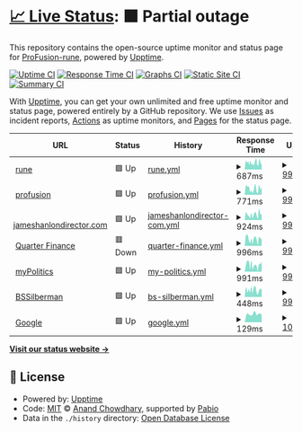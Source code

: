 # [📈 Live Status](https://monitor.profusion.cc): <!--live status--> **🟧 Partial outage**

This repository contains the open-source uptime monitor and status page for [ProFusion-rune](https://monitor.profusion.cc), powered by [Upptime](https://github.com/upptime/upptime).

[![Uptime CI](https://github.com/ProFusion-rune/profusion-upptime/workflows/Uptime%20CI/badge.svg)](https://github.com/ProFusion-rune/profusion-upptime/actions?query=workflow%3A%22Uptime+CI%22)
[![Response Time CI](https://github.com/ProFusion-rune/profusion-upptime/workflows/Response%20Time%20CI/badge.svg)](https://github.com/ProFusion-rune/profusion-upptime/actions?query=workflow%3A%22Response+Time+CI%22)
[![Graphs CI](https://github.com/ProFusion-rune/profusion-upptime/workflows/Graphs%20CI/badge.svg)](https://github.com/ProFusion-rune/profusion-upptime/actions?query=workflow%3A%22Graphs+CI%22)
[![Static Site CI](https://github.com/ProFusion-rune/profusion-upptime/workflows/Static%20Site%20CI/badge.svg)](https://github.com/ProFusion-rune/profusion-upptime/actions?query=workflow%3A%22Static+Site+CI%22)
[![Summary CI](https://github.com/ProFusion-rune/profusion-upptime/workflows/Summary%20CI/badge.svg)](https://github.com/ProFusion-rune/profusion-upptime/actions?query=workflow%3A%22Summary+CI%22)

With [Upptime](https://upptime.js.org), you can get your own unlimited and free uptime monitor and status page, powered entirely by a GitHub repository. We use [Issues](https://github.com/ProFusion-rune/profusion-upptime/issues) as incident reports, [Actions](https://github.com/ProFusion-rune/profusion-upptime/actions) as uptime monitors, and [Pages](https://monitor.profusion.cc) for the status page.

<!--start: status pages-->
<!-- This summary is generated by Upptime (https://github.com/upptime/upptime) -->
<!-- Do not edit this manually, your changes will be overwritten -->
<!-- prettier-ignore -->
| URL | Status | History | Response Time | Uptime |
| --- | ------ | ------- | ------------- | ------ |
| <img alt="" src="https://icons.duckduckgo.com/ip3/rune.red.ico" height="13"> [rune](https://rune.red) | 🟩 Up | [rune.yml](https://github.com/ProFusion-rune/profusion-upptime/commits/HEAD/history/rune.yml) | <details><summary><img alt="Response time graph" src="./graphs/rune/response-time-week.png" height="20"> 687ms</summary><br><a href="https://monitor.profusion.cc/history/rune"><img alt="Response time 771" src="https://img.shields.io/endpoint?url=https%3A%2F%2Fraw.githubusercontent.com%2FProFusion-rune%2Fprofusion-upptime%2FHEAD%2Fapi%2Frune%2Fresponse-time.json"></a><br><a href="https://monitor.profusion.cc/history/rune"><img alt="24-hour response time 541" src="https://img.shields.io/endpoint?url=https%3A%2F%2Fraw.githubusercontent.com%2FProFusion-rune%2Fprofusion-upptime%2FHEAD%2Fapi%2Frune%2Fresponse-time-day.json"></a><br><a href="https://monitor.profusion.cc/history/rune"><img alt="7-day response time 687" src="https://img.shields.io/endpoint?url=https%3A%2F%2Fraw.githubusercontent.com%2FProFusion-rune%2Fprofusion-upptime%2FHEAD%2Fapi%2Frune%2Fresponse-time-week.json"></a><br><a href="https://monitor.profusion.cc/history/rune"><img alt="30-day response time 661" src="https://img.shields.io/endpoint?url=https%3A%2F%2Fraw.githubusercontent.com%2FProFusion-rune%2Fprofusion-upptime%2FHEAD%2Fapi%2Frune%2Fresponse-time-month.json"></a><br><a href="https://monitor.profusion.cc/history/rune"><img alt="1-year response time 771" src="https://img.shields.io/endpoint?url=https%3A%2F%2Fraw.githubusercontent.com%2FProFusion-rune%2Fprofusion-upptime%2FHEAD%2Fapi%2Frune%2Fresponse-time-year.json"></a></details> | <details><summary><a href="https://monitor.profusion.cc/history/rune">99.93%</a></summary><a href="https://monitor.profusion.cc/history/rune"><img alt="All-time uptime 99.97%" src="https://img.shields.io/endpoint?url=https%3A%2F%2Fraw.githubusercontent.com%2FProFusion-rune%2Fprofusion-upptime%2FHEAD%2Fapi%2Frune%2Fuptime.json"></a><br><a href="https://monitor.profusion.cc/history/rune"><img alt="24-hour uptime 99.54%" src="https://img.shields.io/endpoint?url=https%3A%2F%2Fraw.githubusercontent.com%2FProFusion-rune%2Fprofusion-upptime%2FHEAD%2Fapi%2Frune%2Fuptime-day.json"></a><br><a href="https://monitor.profusion.cc/history/rune"><img alt="7-day uptime 99.93%" src="https://img.shields.io/endpoint?url=https%3A%2F%2Fraw.githubusercontent.com%2FProFusion-rune%2Fprofusion-upptime%2FHEAD%2Fapi%2Frune%2Fuptime-week.json"></a><br><a href="https://monitor.profusion.cc/history/rune"><img alt="30-day uptime 99.85%" src="https://img.shields.io/endpoint?url=https%3A%2F%2Fraw.githubusercontent.com%2FProFusion-rune%2Fprofusion-upptime%2FHEAD%2Fapi%2Frune%2Fuptime-month.json"></a><br><a href="https://monitor.profusion.cc/history/rune"><img alt="1-year uptime 99.97%" src="https://img.shields.io/endpoint?url=https%3A%2F%2Fraw.githubusercontent.com%2FProFusion-rune%2Fprofusion-upptime%2FHEAD%2Fapi%2Frune%2Fuptime-year.json"></a></details>
| <img alt="" src="https://icons.duckduckgo.com/ip3/profusion.cc.ico" height="13"> [profusion](https://profusion.cc) | 🟩 Up | [profusion.yml](https://github.com/ProFusion-rune/profusion-upptime/commits/HEAD/history/profusion.yml) | <details><summary><img alt="Response time graph" src="./graphs/profusion/response-time-week.png" height="20"> 771ms</summary><br><a href="https://monitor.profusion.cc/history/profusion"><img alt="Response time 508" src="https://img.shields.io/endpoint?url=https%3A%2F%2Fraw.githubusercontent.com%2FProFusion-rune%2Fprofusion-upptime%2FHEAD%2Fapi%2Fprofusion%2Fresponse-time.json"></a><br><a href="https://monitor.profusion.cc/history/profusion"><img alt="24-hour response time 599" src="https://img.shields.io/endpoint?url=https%3A%2F%2Fraw.githubusercontent.com%2FProFusion-rune%2Fprofusion-upptime%2FHEAD%2Fapi%2Fprofusion%2Fresponse-time-day.json"></a><br><a href="https://monitor.profusion.cc/history/profusion"><img alt="7-day response time 771" src="https://img.shields.io/endpoint?url=https%3A%2F%2Fraw.githubusercontent.com%2FProFusion-rune%2Fprofusion-upptime%2FHEAD%2Fapi%2Fprofusion%2Fresponse-time-week.json"></a><br><a href="https://monitor.profusion.cc/history/profusion"><img alt="30-day response time 693" src="https://img.shields.io/endpoint?url=https%3A%2F%2Fraw.githubusercontent.com%2FProFusion-rune%2Fprofusion-upptime%2FHEAD%2Fapi%2Fprofusion%2Fresponse-time-month.json"></a><br><a href="https://monitor.profusion.cc/history/profusion"><img alt="1-year response time 508" src="https://img.shields.io/endpoint?url=https%3A%2F%2Fraw.githubusercontent.com%2FProFusion-rune%2Fprofusion-upptime%2FHEAD%2Fapi%2Fprofusion%2Fresponse-time-year.json"></a></details> | <details><summary><a href="https://monitor.profusion.cc/history/profusion">99.93%</a></summary><a href="https://monitor.profusion.cc/history/profusion"><img alt="All-time uptime 99.97%" src="https://img.shields.io/endpoint?url=https%3A%2F%2Fraw.githubusercontent.com%2FProFusion-rune%2Fprofusion-upptime%2FHEAD%2Fapi%2Fprofusion%2Fuptime.json"></a><br><a href="https://monitor.profusion.cc/history/profusion"><img alt="24-hour uptime 99.54%" src="https://img.shields.io/endpoint?url=https%3A%2F%2Fraw.githubusercontent.com%2FProFusion-rune%2Fprofusion-upptime%2FHEAD%2Fapi%2Fprofusion%2Fuptime-day.json"></a><br><a href="https://monitor.profusion.cc/history/profusion"><img alt="7-day uptime 99.93%" src="https://img.shields.io/endpoint?url=https%3A%2F%2Fraw.githubusercontent.com%2FProFusion-rune%2Fprofusion-upptime%2FHEAD%2Fapi%2Fprofusion%2Fuptime-week.json"></a><br><a href="https://monitor.profusion.cc/history/profusion"><img alt="30-day uptime 99.85%" src="https://img.shields.io/endpoint?url=https%3A%2F%2Fraw.githubusercontent.com%2FProFusion-rune%2Fprofusion-upptime%2FHEAD%2Fapi%2Fprofusion%2Fuptime-month.json"></a><br><a href="https://monitor.profusion.cc/history/profusion"><img alt="1-year uptime 99.97%" src="https://img.shields.io/endpoint?url=https%3A%2F%2Fraw.githubusercontent.com%2FProFusion-rune%2Fprofusion-upptime%2FHEAD%2Fapi%2Fprofusion%2Fuptime-year.json"></a></details>
| <img alt="" src="https://icons.duckduckgo.com/ip3/jameshanlondirector.com.ico" height="13"> [jameshanlondirector.com](https://jameshanlondirector.com) | 🟩 Up | [jameshanlondirector-com.yml](https://github.com/ProFusion-rune/profusion-upptime/commits/HEAD/history/jameshanlondirector-com.yml) | <details><summary><img alt="Response time graph" src="./graphs/jameshanlondirector-com/response-time-week.png" height="20"> 924ms</summary><br><a href="https://monitor.profusion.cc/history/jameshanlondirector-com"><img alt="Response time 1045" src="https://img.shields.io/endpoint?url=https%3A%2F%2Fraw.githubusercontent.com%2FProFusion-rune%2Fprofusion-upptime%2FHEAD%2Fapi%2Fjameshanlondirector-com%2Fresponse-time.json"></a><br><a href="https://monitor.profusion.cc/history/jameshanlondirector-com"><img alt="24-hour response time 946" src="https://img.shields.io/endpoint?url=https%3A%2F%2Fraw.githubusercontent.com%2FProFusion-rune%2Fprofusion-upptime%2FHEAD%2Fapi%2Fjameshanlondirector-com%2Fresponse-time-day.json"></a><br><a href="https://monitor.profusion.cc/history/jameshanlondirector-com"><img alt="7-day response time 924" src="https://img.shields.io/endpoint?url=https%3A%2F%2Fraw.githubusercontent.com%2FProFusion-rune%2Fprofusion-upptime%2FHEAD%2Fapi%2Fjameshanlondirector-com%2Fresponse-time-week.json"></a><br><a href="https://monitor.profusion.cc/history/jameshanlondirector-com"><img alt="30-day response time 917" src="https://img.shields.io/endpoint?url=https%3A%2F%2Fraw.githubusercontent.com%2FProFusion-rune%2Fprofusion-upptime%2FHEAD%2Fapi%2Fjameshanlondirector-com%2Fresponse-time-month.json"></a><br><a href="https://monitor.profusion.cc/history/jameshanlondirector-com"><img alt="1-year response time 1045" src="https://img.shields.io/endpoint?url=https%3A%2F%2Fraw.githubusercontent.com%2FProFusion-rune%2Fprofusion-upptime%2FHEAD%2Fapi%2Fjameshanlondirector-com%2Fresponse-time-year.json"></a></details> | <details><summary><a href="https://monitor.profusion.cc/history/jameshanlondirector-com">99.93%</a></summary><a href="https://monitor.profusion.cc/history/jameshanlondirector-com"><img alt="All-time uptime 99.97%" src="https://img.shields.io/endpoint?url=https%3A%2F%2Fraw.githubusercontent.com%2FProFusion-rune%2Fprofusion-upptime%2FHEAD%2Fapi%2Fjameshanlondirector-com%2Fuptime.json"></a><br><a href="https://monitor.profusion.cc/history/jameshanlondirector-com"><img alt="24-hour uptime 99.54%" src="https://img.shields.io/endpoint?url=https%3A%2F%2Fraw.githubusercontent.com%2FProFusion-rune%2Fprofusion-upptime%2FHEAD%2Fapi%2Fjameshanlondirector-com%2Fuptime-day.json"></a><br><a href="https://monitor.profusion.cc/history/jameshanlondirector-com"><img alt="7-day uptime 99.93%" src="https://img.shields.io/endpoint?url=https%3A%2F%2Fraw.githubusercontent.com%2FProFusion-rune%2Fprofusion-upptime%2FHEAD%2Fapi%2Fjameshanlondirector-com%2Fuptime-week.json"></a><br><a href="https://monitor.profusion.cc/history/jameshanlondirector-com"><img alt="30-day uptime 99.85%" src="https://img.shields.io/endpoint?url=https%3A%2F%2Fraw.githubusercontent.com%2FProFusion-rune%2Fprofusion-upptime%2FHEAD%2Fapi%2Fjameshanlondirector-com%2Fuptime-month.json"></a><br><a href="https://monitor.profusion.cc/history/jameshanlondirector-com"><img alt="1-year uptime 99.97%" src="https://img.shields.io/endpoint?url=https%3A%2F%2Fraw.githubusercontent.com%2FProFusion-rune%2Fprofusion-upptime%2FHEAD%2Fapi%2Fjameshanlondirector-com%2Fuptime-year.json"></a></details>
| <img alt="" src="https://icons.duckduckgo.com/ip3/quarterfinance.com.ico" height="13"> [Quarter Finance](https://quarterfinance.com) | 🟥 Down | [quarter-finance.yml](https://github.com/ProFusion-rune/profusion-upptime/commits/HEAD/history/quarter-finance.yml) | <details><summary><img alt="Response time graph" src="./graphs/quarter-finance/response-time-week.png" height="20"> 996ms</summary><br><a href="https://monitor.profusion.cc/history/quarter-finance"><img alt="Response time 1235" src="https://img.shields.io/endpoint?url=https%3A%2F%2Fraw.githubusercontent.com%2FProFusion-rune%2Fprofusion-upptime%2FHEAD%2Fapi%2Fquarter-finance%2Fresponse-time.json"></a><br><a href="https://monitor.profusion.cc/history/quarter-finance"><img alt="24-hour response time 646" src="https://img.shields.io/endpoint?url=https%3A%2F%2Fraw.githubusercontent.com%2FProFusion-rune%2Fprofusion-upptime%2FHEAD%2Fapi%2Fquarter-finance%2Fresponse-time-day.json"></a><br><a href="https://monitor.profusion.cc/history/quarter-finance"><img alt="7-day response time 996" src="https://img.shields.io/endpoint?url=https%3A%2F%2Fraw.githubusercontent.com%2FProFusion-rune%2Fprofusion-upptime%2FHEAD%2Fapi%2Fquarter-finance%2Fresponse-time-week.json"></a><br><a href="https://monitor.profusion.cc/history/quarter-finance"><img alt="30-day response time 1135" src="https://img.shields.io/endpoint?url=https%3A%2F%2Fraw.githubusercontent.com%2FProFusion-rune%2Fprofusion-upptime%2FHEAD%2Fapi%2Fquarter-finance%2Fresponse-time-month.json"></a><br><a href="https://monitor.profusion.cc/history/quarter-finance"><img alt="1-year response time 1235" src="https://img.shields.io/endpoint?url=https%3A%2F%2Fraw.githubusercontent.com%2FProFusion-rune%2Fprofusion-upptime%2FHEAD%2Fapi%2Fquarter-finance%2Fresponse-time-year.json"></a></details> | <details><summary><a href="https://monitor.profusion.cc/history/quarter-finance">99.93%</a></summary><a href="https://monitor.profusion.cc/history/quarter-finance"><img alt="All-time uptime 99.97%" src="https://img.shields.io/endpoint?url=https%3A%2F%2Fraw.githubusercontent.com%2FProFusion-rune%2Fprofusion-upptime%2FHEAD%2Fapi%2Fquarter-finance%2Fuptime.json"></a><br><a href="https://monitor.profusion.cc/history/quarter-finance"><img alt="24-hour uptime 99.54%" src="https://img.shields.io/endpoint?url=https%3A%2F%2Fraw.githubusercontent.com%2FProFusion-rune%2Fprofusion-upptime%2FHEAD%2Fapi%2Fquarter-finance%2Fuptime-day.json"></a><br><a href="https://monitor.profusion.cc/history/quarter-finance"><img alt="7-day uptime 99.93%" src="https://img.shields.io/endpoint?url=https%3A%2F%2Fraw.githubusercontent.com%2FProFusion-rune%2Fprofusion-upptime%2FHEAD%2Fapi%2Fquarter-finance%2Fuptime-week.json"></a><br><a href="https://monitor.profusion.cc/history/quarter-finance"><img alt="30-day uptime 99.85%" src="https://img.shields.io/endpoint?url=https%3A%2F%2Fraw.githubusercontent.com%2FProFusion-rune%2Fprofusion-upptime%2FHEAD%2Fapi%2Fquarter-finance%2Fuptime-month.json"></a><br><a href="https://monitor.profusion.cc/history/quarter-finance"><img alt="1-year uptime 99.97%" src="https://img.shields.io/endpoint?url=https%3A%2F%2Fraw.githubusercontent.com%2FProFusion-rune%2Fprofusion-upptime%2FHEAD%2Fapi%2Fquarter-finance%2Fuptime-year.json"></a></details>
| <img alt="" src="https://icons.duckduckgo.com/ip3/mypolitics.co.ico" height="13"> [myPolitics](https://mypolitics.co) | 🟩 Up | [my-politics.yml](https://github.com/ProFusion-rune/profusion-upptime/commits/HEAD/history/my-politics.yml) | <details><summary><img alt="Response time graph" src="./graphs/my-politics/response-time-week.png" height="20"> 991ms</summary><br><a href="https://monitor.profusion.cc/history/my-politics"><img alt="Response time 1123" src="https://img.shields.io/endpoint?url=https%3A%2F%2Fraw.githubusercontent.com%2FProFusion-rune%2Fprofusion-upptime%2FHEAD%2Fapi%2Fmy-politics%2Fresponse-time.json"></a><br><a href="https://monitor.profusion.cc/history/my-politics"><img alt="24-hour response time 903" src="https://img.shields.io/endpoint?url=https%3A%2F%2Fraw.githubusercontent.com%2FProFusion-rune%2Fprofusion-upptime%2FHEAD%2Fapi%2Fmy-politics%2Fresponse-time-day.json"></a><br><a href="https://monitor.profusion.cc/history/my-politics"><img alt="7-day response time 991" src="https://img.shields.io/endpoint?url=https%3A%2F%2Fraw.githubusercontent.com%2FProFusion-rune%2Fprofusion-upptime%2FHEAD%2Fapi%2Fmy-politics%2Fresponse-time-week.json"></a><br><a href="https://monitor.profusion.cc/history/my-politics"><img alt="30-day response time 1132" src="https://img.shields.io/endpoint?url=https%3A%2F%2Fraw.githubusercontent.com%2FProFusion-rune%2Fprofusion-upptime%2FHEAD%2Fapi%2Fmy-politics%2Fresponse-time-month.json"></a><br><a href="https://monitor.profusion.cc/history/my-politics"><img alt="1-year response time 1123" src="https://img.shields.io/endpoint?url=https%3A%2F%2Fraw.githubusercontent.com%2FProFusion-rune%2Fprofusion-upptime%2FHEAD%2Fapi%2Fmy-politics%2Fresponse-time-year.json"></a></details> | <details><summary><a href="https://monitor.profusion.cc/history/my-politics">99.93%</a></summary><a href="https://monitor.profusion.cc/history/my-politics"><img alt="All-time uptime 99.96%" src="https://img.shields.io/endpoint?url=https%3A%2F%2Fraw.githubusercontent.com%2FProFusion-rune%2Fprofusion-upptime%2FHEAD%2Fapi%2Fmy-politics%2Fuptime.json"></a><br><a href="https://monitor.profusion.cc/history/my-politics"><img alt="24-hour uptime 99.53%" src="https://img.shields.io/endpoint?url=https%3A%2F%2Fraw.githubusercontent.com%2FProFusion-rune%2Fprofusion-upptime%2FHEAD%2Fapi%2Fmy-politics%2Fuptime-day.json"></a><br><a href="https://monitor.profusion.cc/history/my-politics"><img alt="7-day uptime 99.93%" src="https://img.shields.io/endpoint?url=https%3A%2F%2Fraw.githubusercontent.com%2FProFusion-rune%2Fprofusion-upptime%2FHEAD%2Fapi%2Fmy-politics%2Fuptime-week.json"></a><br><a href="https://monitor.profusion.cc/history/my-politics"><img alt="30-day uptime 99.85%" src="https://img.shields.io/endpoint?url=https%3A%2F%2Fraw.githubusercontent.com%2FProFusion-rune%2Fprofusion-upptime%2FHEAD%2Fapi%2Fmy-politics%2Fuptime-month.json"></a><br><a href="https://monitor.profusion.cc/history/my-politics"><img alt="1-year uptime 99.96%" src="https://img.shields.io/endpoint?url=https%3A%2F%2Fraw.githubusercontent.com%2FProFusion-rune%2Fprofusion-upptime%2FHEAD%2Fapi%2Fmy-politics%2Fuptime-year.json"></a></details>
| <img alt="" src="https://icons.duckduckgo.com/ip3/bssilberman.com.ico" height="13"> [BSSilberman](https://bssilberman.com) | 🟩 Up | [bs-silberman.yml](https://github.com/ProFusion-rune/profusion-upptime/commits/HEAD/history/bs-silberman.yml) | <details><summary><img alt="Response time graph" src="./graphs/bs-silberman/response-time-week.png" height="20"> 448ms</summary><br><a href="https://monitor.profusion.cc/history/bs-silberman"><img alt="Response time 486" src="https://img.shields.io/endpoint?url=https%3A%2F%2Fraw.githubusercontent.com%2FProFusion-rune%2Fprofusion-upptime%2FHEAD%2Fapi%2Fbs-silberman%2Fresponse-time.json"></a><br><a href="https://monitor.profusion.cc/history/bs-silberman"><img alt="24-hour response time 354" src="https://img.shields.io/endpoint?url=https%3A%2F%2Fraw.githubusercontent.com%2FProFusion-rune%2Fprofusion-upptime%2FHEAD%2Fapi%2Fbs-silberman%2Fresponse-time-day.json"></a><br><a href="https://monitor.profusion.cc/history/bs-silberman"><img alt="7-day response time 448" src="https://img.shields.io/endpoint?url=https%3A%2F%2Fraw.githubusercontent.com%2FProFusion-rune%2Fprofusion-upptime%2FHEAD%2Fapi%2Fbs-silberman%2Fresponse-time-week.json"></a><br><a href="https://monitor.profusion.cc/history/bs-silberman"><img alt="30-day response time 454" src="https://img.shields.io/endpoint?url=https%3A%2F%2Fraw.githubusercontent.com%2FProFusion-rune%2Fprofusion-upptime%2FHEAD%2Fapi%2Fbs-silberman%2Fresponse-time-month.json"></a><br><a href="https://monitor.profusion.cc/history/bs-silberman"><img alt="1-year response time 486" src="https://img.shields.io/endpoint?url=https%3A%2F%2Fraw.githubusercontent.com%2FProFusion-rune%2Fprofusion-upptime%2FHEAD%2Fapi%2Fbs-silberman%2Fresponse-time-year.json"></a></details> | <details><summary><a href="https://monitor.profusion.cc/history/bs-silberman">99.93%</a></summary><a href="https://monitor.profusion.cc/history/bs-silberman"><img alt="All-time uptime 99.97%" src="https://img.shields.io/endpoint?url=https%3A%2F%2Fraw.githubusercontent.com%2FProFusion-rune%2Fprofusion-upptime%2FHEAD%2Fapi%2Fbs-silberman%2Fuptime.json"></a><br><a href="https://monitor.profusion.cc/history/bs-silberman"><img alt="24-hour uptime 99.53%" src="https://img.shields.io/endpoint?url=https%3A%2F%2Fraw.githubusercontent.com%2FProFusion-rune%2Fprofusion-upptime%2FHEAD%2Fapi%2Fbs-silberman%2Fuptime-day.json"></a><br><a href="https://monitor.profusion.cc/history/bs-silberman"><img alt="7-day uptime 99.93%" src="https://img.shields.io/endpoint?url=https%3A%2F%2Fraw.githubusercontent.com%2FProFusion-rune%2Fprofusion-upptime%2FHEAD%2Fapi%2Fbs-silberman%2Fuptime-week.json"></a><br><a href="https://monitor.profusion.cc/history/bs-silberman"><img alt="30-day uptime 99.85%" src="https://img.shields.io/endpoint?url=https%3A%2F%2Fraw.githubusercontent.com%2FProFusion-rune%2Fprofusion-upptime%2FHEAD%2Fapi%2Fbs-silberman%2Fuptime-month.json"></a><br><a href="https://monitor.profusion.cc/history/bs-silberman"><img alt="1-year uptime 99.97%" src="https://img.shields.io/endpoint?url=https%3A%2F%2Fraw.githubusercontent.com%2FProFusion-rune%2Fprofusion-upptime%2FHEAD%2Fapi%2Fbs-silberman%2Fuptime-year.json"></a></details>
| <img alt="" src="https://icons.duckduckgo.com/ip3/google.com.ico" height="13"> [Google](https://google.com) | 🟩 Up | [google.yml](https://github.com/ProFusion-rune/profusion-upptime/commits/HEAD/history/google.yml) | <details><summary><img alt="Response time graph" src="./graphs/google/response-time-week.png" height="20"> 129ms</summary><br><a href="https://monitor.profusion.cc/history/google"><img alt="Response time 202" src="https://img.shields.io/endpoint?url=https%3A%2F%2Fraw.githubusercontent.com%2FProFusion-rune%2Fprofusion-upptime%2FHEAD%2Fapi%2Fgoogle%2Fresponse-time.json"></a><br><a href="https://monitor.profusion.cc/history/google"><img alt="24-hour response time 117" src="https://img.shields.io/endpoint?url=https%3A%2F%2Fraw.githubusercontent.com%2FProFusion-rune%2Fprofusion-upptime%2FHEAD%2Fapi%2Fgoogle%2Fresponse-time-day.json"></a><br><a href="https://monitor.profusion.cc/history/google"><img alt="7-day response time 129" src="https://img.shields.io/endpoint?url=https%3A%2F%2Fraw.githubusercontent.com%2FProFusion-rune%2Fprofusion-upptime%2FHEAD%2Fapi%2Fgoogle%2Fresponse-time-week.json"></a><br><a href="https://monitor.profusion.cc/history/google"><img alt="30-day response time 158" src="https://img.shields.io/endpoint?url=https%3A%2F%2Fraw.githubusercontent.com%2FProFusion-rune%2Fprofusion-upptime%2FHEAD%2Fapi%2Fgoogle%2Fresponse-time-month.json"></a><br><a href="https://monitor.profusion.cc/history/google"><img alt="1-year response time 202" src="https://img.shields.io/endpoint?url=https%3A%2F%2Fraw.githubusercontent.com%2FProFusion-rune%2Fprofusion-upptime%2FHEAD%2Fapi%2Fgoogle%2Fresponse-time-year.json"></a></details> | <details><summary><a href="https://monitor.profusion.cc/history/google">100.00%</a></summary><a href="https://monitor.profusion.cc/history/google"><img alt="All-time uptime 99.98%" src="https://img.shields.io/endpoint?url=https%3A%2F%2Fraw.githubusercontent.com%2FProFusion-rune%2Fprofusion-upptime%2FHEAD%2Fapi%2Fgoogle%2Fuptime.json"></a><br><a href="https://monitor.profusion.cc/history/google"><img alt="24-hour uptime 100.00%" src="https://img.shields.io/endpoint?url=https%3A%2F%2Fraw.githubusercontent.com%2FProFusion-rune%2Fprofusion-upptime%2FHEAD%2Fapi%2Fgoogle%2Fuptime-day.json"></a><br><a href="https://monitor.profusion.cc/history/google"><img alt="7-day uptime 100.00%" src="https://img.shields.io/endpoint?url=https%3A%2F%2Fraw.githubusercontent.com%2FProFusion-rune%2Fprofusion-upptime%2FHEAD%2Fapi%2Fgoogle%2Fuptime-week.json"></a><br><a href="https://monitor.profusion.cc/history/google"><img alt="30-day uptime 99.92%" src="https://img.shields.io/endpoint?url=https%3A%2F%2Fraw.githubusercontent.com%2FProFusion-rune%2Fprofusion-upptime%2FHEAD%2Fapi%2Fgoogle%2Fuptime-month.json"></a><br><a href="https://monitor.profusion.cc/history/google"><img alt="1-year uptime 99.98%" src="https://img.shields.io/endpoint?url=https%3A%2F%2Fraw.githubusercontent.com%2FProFusion-rune%2Fprofusion-upptime%2FHEAD%2Fapi%2Fgoogle%2Fuptime-year.json"></a></details>

<!--end: status pages-->

[**Visit our status website →**](https://monitor.profusion.cc)

## 📄 License

- Powered by: [Upptime](https://github.com/upptime/upptime)
- Code: [MIT](./LICENSE) © [Anand Chowdhary](https://anandchowdhary.com), supported by [Pabio](https://pabio.com)
- Data in the `./history` directory: [Open Database License](https://opendatacommons.org/licenses/odbl/1-0/)
